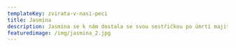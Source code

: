 ```yaml
---
templateKey: zvirata-v-nasi-peci
title: Jasmína
description: Jasmína se k nám dostala se svou sestřičkou po úmrtí majitelky.
featuredimage: /img/jasmina_2.jpg
---
```

